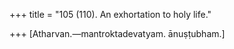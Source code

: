 +++
title = "105 (110). An exhortation to holy life."

+++
[Atharvan.—mantroktadevatyam. ānuṣṭubham.]
